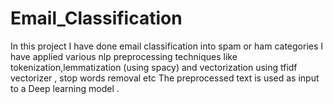 # Email_Classification
In this project I have done email classification into spam or ham categories
I have applied various nlp preprocessing techniques like tokenization,lemmatization (using spacy) and vectorization using tfidf vectorizer , stop words removal etc
The preprocessed text is used as input to a Deep learning model .
